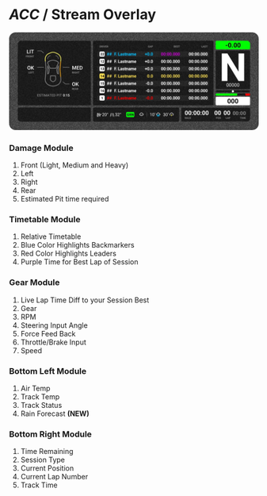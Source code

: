 # *ACC* / Stream Overlay

![Overlay](../images/Overlay-ACC.jpg)

### Damage Module
1. Front (Light, Medium and Heavy)
2. Left
3. Right
4. Rear 
5. Estimated Pit time required

### Timetable Module
1. Relative Timetable
2. Blue Color Highlights Backmarkers
3. Red Color Highlights Leaders
4. Purple Time for Best Lap of Session

### Gear Module
1. Live Lap Time Diff to your Session Best
2. Gear
3. RPM
4. Steering Input Angle
5. Force Feed Back
6. Throttle/Brake Input
7. Speed

### Bottom Left Module
1. Air Temp
2. Track Temp
3. Track Status
4. Rain Forecast **(NEW)**

### Bottom Right Module
1. Time Remaining
2. Session Type
3. Current Position
4. Current Lap Number
5. Track Time